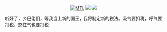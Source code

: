 <div id="title" align=center>
  
 [![MTL](https://img.shields.io/badge/%E9%A1%B9%E7%9B%AE-MTL-yello)](https://github.com/neverforward/MTL)
 ![](https://img.shields.io/badge/爱好-吃屎-red)
 ![](https://img.shields.io/badge/%E5%96%9C%E6%AC%A2-%E6%8B%89%E5%B1%8E-red)
 
</div>

听好了，乡巴佬们，等我当上新的国王，我将制定新的税法。吸气要扣税，呼气要扣税，憋住气也要扣税

[github-sub-title:img]: [https://readme-typing-svg.herokuapp.com?font=Segoe+Script&center=true&lines=mq白.](https://readme-typing-svg.herokuapp.com/?font=Segoe+Script&center=true&lines=neverforward)
